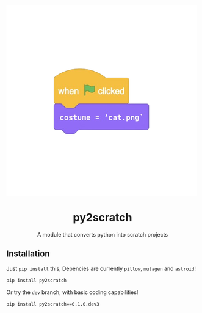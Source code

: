 <img align="center" src="./readme-assets/scratch.png">
<h1 align="center">py2scratch</h1>

<p align="center">A module that converts python into scratch projects<p>

## Installation

Just `pip install` this, Depencies are currently `pillow`, `mutagen` and `astroid`!

```cmd
pip install py2scratch
```

Or try the `dev` branch, with basic coding capabilities!
```cmd
pip install py2scratch==0.1.0.dev3
```